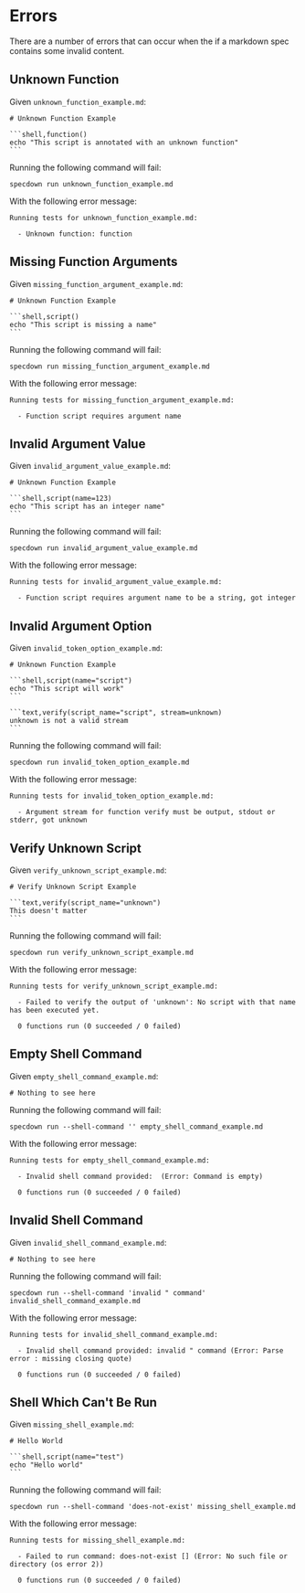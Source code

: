 # Errors

There are a number of errors that can occur when the if a markdown spec contains some invalid content.

## Unknown Function

Given `unknown_function_example.md`:

~~~markdown,file(path="unknown_function_example.md")
# Unknown Function Example

```shell,function()
echo "This script is annotated with an unknown function"
```
~~~

Running the following command will fail:

```shell,script(name="unknown_function_example", expected_exit_code=1)
specdown run unknown_function_example.md
```

With the following error message:

```text,verify(script_name="unknown_function_example")
Running tests for unknown_function_example.md:

  - Unknown function: function
```

## Missing Function Arguments

Given `missing_function_argument_example.md`:

~~~markdown,file(path="missing_function_argument_example.md")
# Unknown Function Example

```shell,script()
echo "This script is missing a name"
```
~~~

Running the following command will fail:

```shell,script(name="missing_function_argument_example", expected_exit_code=1)
specdown run missing_function_argument_example.md
```

With the following error message:

```text,verify(script_name="missing_function_argument_example")
Running tests for missing_function_argument_example.md:

  - Function script requires argument name
```

## Invalid Argument Value

Given `invalid_argument_value_example.md`:

~~~markdown,file(path="invalid_argument_value_example.md")
# Unknown Function Example

```shell,script(name=123)
echo "This script has an integer name"
```
~~~

Running the following command will fail:

```shell,script(name="invalid_argument_value_example", expected_exit_code=1)
specdown run invalid_argument_value_example.md
```

With the following error message:

```text,verify(script_name="invalid_argument_value_example")
Running tests for invalid_argument_value_example.md:

  - Function script requires argument name to be a string, got integer
```

## Invalid Argument Option

Given `invalid_token_option_example.md`:

~~~markdown,file(path="invalid_token_option_example.md")
# Unknown Function Example

```shell,script(name="script")
echo "This script will work"
```

```text,verify(script_name="script", stream=unknown)
unknown is not a valid stream
```
~~~

Running the following command will fail:

```shell,script(name="invalid_token_option_example", expected_exit_code=1)
specdown run invalid_token_option_example.md
```

With the following error message:

```text,verify(script_name="invalid_token_option_example")
Running tests for invalid_token_option_example.md:

  - Argument stream for function verify must be output, stdout or stderr, got unknown
```

## Verify Unknown Script

Given `verify_unknown_script_example.md`:

~~~markdown,file(path="verify_unknown_script_example.md")
# Verify Unknown Script Example

```text,verify(script_name="unknown")
This doesn't matter
```
~~~

Running the following command will fail:

```shell,script(name="verify_unknown_script_example", expected_exit_code=2)
specdown run verify_unknown_script_example.md
```

With the following error message:

```text,verify(script_name="verify_unknown_script_example")
Running tests for verify_unknown_script_example.md:

  - Failed to verify the output of 'unknown': No script with that name has been executed yet.

  0 functions run (0 succeeded / 0 failed)

```


## Empty Shell Command

Given `empty_shell_command_example.md`:

~~~markdown,file(path="empty_shell_command_example.md")
# Nothing to see here
~~~

Running the following command will fail:

```shell,script(name="empty_shell_command_example", expected_exit_code=2)
specdown run --shell-command '' empty_shell_command_example.md
```

With the following error message:

```text,verify(script_name="empty_shell_command_example")
Running tests for empty_shell_command_example.md:

  - Invalid shell command provided:  (Error: Command is empty)

  0 functions run (0 succeeded / 0 failed)

```

## Invalid Shell Command

Given `invalid_shell_command_example.md`:

~~~markdown,file(path="invalid_shell_command_example.md")
# Nothing to see here
~~~

Running the following command will fail:

```shell,script(name="invalid_shell_command_example", expected_exit_code=2)
specdown run --shell-command 'invalid " command' invalid_shell_command_example.md
```

With the following error message:

```text,verify(script_name="invalid_shell_command_example")
Running tests for invalid_shell_command_example.md:

  - Invalid shell command provided: invalid " command (Error: Parse error : missing closing quote)

  0 functions run (0 succeeded / 0 failed)

```

## Shell Which Can't Be Run

Given `missing_shell_example.md`:

~~~markdown,file(path="missing_shell_example.md")
# Hello World

```shell,script(name="test")
echo "Hello world"
```
~~~

Running the following command will fail:

```shell,script(name="missing_shell_example", expected_exit_code=2)
specdown run --shell-command 'does-not-exist' missing_shell_example.md
```

With the following error message:

```text,verify(script_name="missing_shell_example")
Running tests for missing_shell_example.md:

  - Failed to run command: does-not-exist [] (Error: No such file or directory (os error 2))

  0 functions run (0 succeeded / 0 failed)

```
